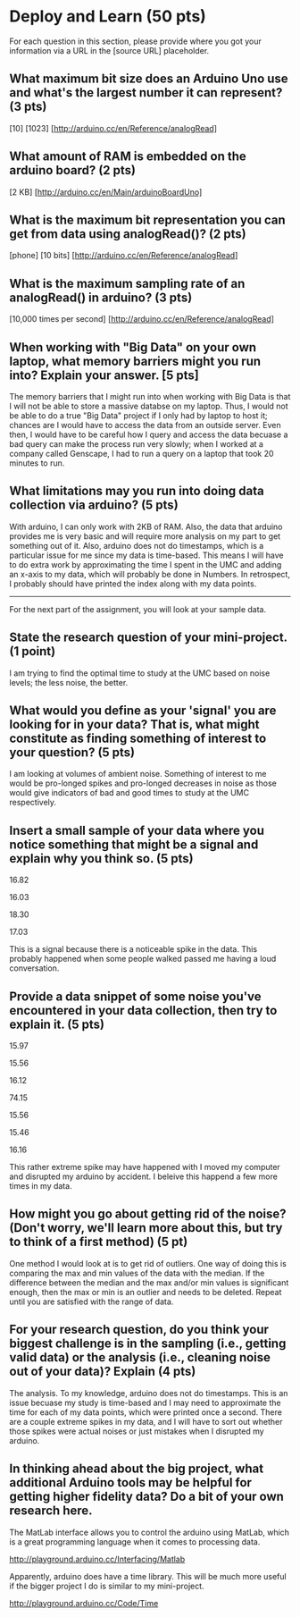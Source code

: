 Deploy and Learn (50 pts)
========

For each question in this section, please provide where you got your information via a URL in the [source URL] placeholder.  

## What maximum bit size does an Arduino Uno use and what's the largest number it can represent? (3 pts)

[10]
[1023]
[http://arduino.cc/en/Reference/analogRead]

## What amount of RAM is embedded on the arduino board? (2 pts)

[2 KB]
[http://arduino.cc/en/Main/arduinoBoardUno]

## What is the maximum bit representation you can get from data using analogRead()?   (2 pts)

[phone]
[10 bits]
[http://arduino.cc/en/Reference/analogRead]

## What is the maximum sampling rate of an analogRead() in arduino? (3 pts)

[10,000 times per second]
[http://arduino.cc/en/Reference/analogRead]

## When working with "Big Data" on your own laptop, what memory barriers might you run into?  Explain your answer. [5 pts]

The memory barriers that I might run into when working with Big Data is that I will not be able to store a massive databse on my laptop. Thus, I would not be able to do a true "Big Data" project if I only had by laptop to host it; chances are I would have to access the data from an outside server. Even then, I would have to be careful how I query and access the data becuase a bad query can make the process run very slowly; when I worked at a company called Genscape, I had to run a query on a laptop that took 20 minutes to run. 

## What limitations may you run into doing data collection via arduino? (5 pts)

With arduino, I can only work with 2KB of RAM. Also, the data that arduino provides me is very basic and will require more analysis on my part to get something out of it. Also, arduino does not do timestamps, which is a particular issue for me since my data is time-based. This means I will have to do extra work by approximating the time I spent in the UMC and adding an x-axis to my data, which will probably be done in Numbers. In retrospect, I probably should have printed the index along with my data points. 

--------------------

For the next part of the assignment, you will look at your sample data.

## State the research question of your mini-project. (1 point)

I am trying to find the optimal time to study at the UMC based on noise levels; the less noise, the better.

## What would you define as your 'signal' you are looking for in your data?  That is, what might constitute as finding something of interest to your question? (5 pts)

I am looking at volumes of ambient noise. Something of interest to me would be pro-longed spikes and pro-longed decreases in noise as those would give indicators of bad and good times to study at the UMC respectively.

## Insert a small sample of your data where you notice something that might be a signal and explain why you think so. (5 pts)

16.82

16.03

18.30

17.03

This is a signal because there is a noticeable spike in the data. This probably happened when some people walked passed me having a loud conversation.

## Provide a data snippet of some noise you've encountered in your data collection, then try to explain it. (5 pts)  

15.97

15.56

16.12

74.15

15.56

15.46

16.16

This rather extreme spike may have happened with I moved my computer and disrupted my arduino by accident. I beleive this happend a few more times in my data.

## How might you go about getting rid of the noise? (Don't worry, we'll learn more about this, but try to think of a first method) (5 pt)

One method I would look at is to get rid of outliers. One way of doing this is comparing the max and min values of the data with the median. If the difference between the median and the max and/or min values is significant enough, then the max or min is an outlier and needs to be deleted. Repeat until you are satisfied with the range of data.  

## For your research question, do you think your biggest challenge is in the sampling (i.e., getting valid data) or the analysis (i.e., cleaning noise out of your data)?  Explain (4 pts)

The analysis. To my knowledge, arduino does not do timestamps. This is an issue becuase my study is time-based and I may need to approximate the time for each of my data points, which were printed once a second. There are a couple extreme spikes in my data, and I will have to sort out whether those spikes were actual noises or just mistakes when I disrupted my arduino.

## In thinking ahead about the big project, what additional Arduino tools may be helpful for getting higher fidelity data?  Do a bit of your own research here.

The MatLab interface allows you to control the arduino using MatLab, which is a great programming language when it comes to processing data.

http://playground.arduino.cc/Interfacing/Matlab

Apparently, arduino does have a time library. This will be much more useful if the bigger project I do is similar to my mini-project.

http://playground.arduino.cc/Code/Time
